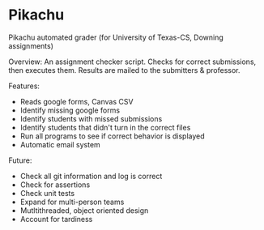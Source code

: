 Pikachu
=======

Pikachu automated grader (for University of Texas-CS, Downing assignments)

Overview:
An assignment checker script. Checks for correct submissions, then executes them. Results are mailed to the submitters & professor.

Features:
- Reads google forms, Canvas CSV
- Identify missing google forms
- Identify students with missed submissions
- Identify students that didn't turn in the correct files
- Run all programs to see if correct behavior is displayed
- Automatic email system

Future:
- Check all git information and log is correct
- Check for assertions
- Check unit tests
- Expand for multi-person teams
- Mutltithreaded, object oriented design
- Account for tardiness
